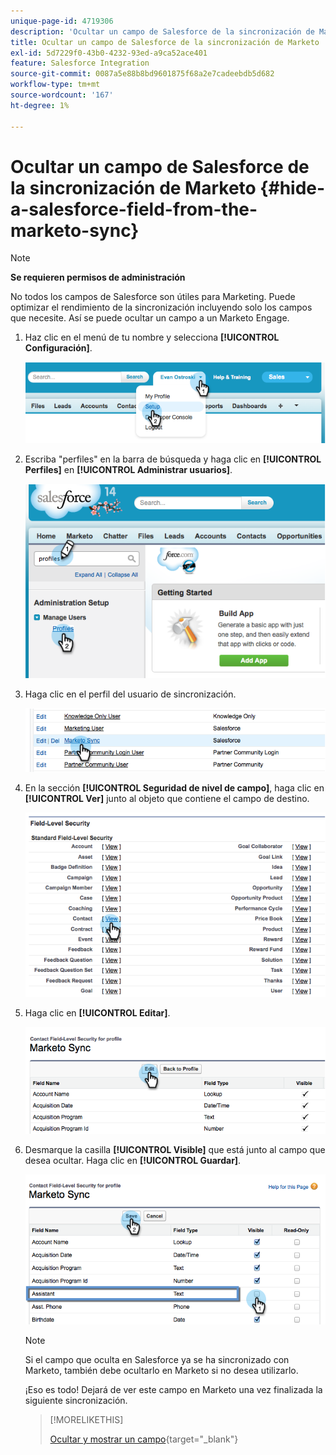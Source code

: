 ```yaml
---
unique-page-id: 4719306
description: 'Ocultar un campo de Salesforce de la sincronización de Marketo: documentos de Marketo, documentación del producto'
title: Ocultar un campo de Salesforce de la sincronización de Marketo
exl-id: 5d7229f0-43b0-4232-93ed-a9ca52ace401
feature: Salesforce Integration
source-git-commit: 0087a5e88b8bd9601875f68a2e7cadeebdb5d682
workflow-type: tm+mt
source-wordcount: '167'
ht-degree: 1%

---
```


# Ocultar un campo de Salesforce de la sincronización de Marketo {#hide-a-salesforce-field-from-the-marketo-sync}

>[!NOTE]
>
>**Se requieren permisos de administración**

No todos los campos de Salesforce son útiles para Marketing. Puede optimizar el rendimiento de la sincronización incluyendo solo los campos que necesite. Así se puede ocultar un campo a un Marketo Engage.

1. Haz clic en el menú de tu nombre y selecciona **[!UICONTROL Configuración]**.

   ![](assets/image2015-6-30-15-3a11-3a23.png)

1. Escriba &quot;perfiles&quot; en la barra de búsqueda y haga clic en **[!UICONTROL Perfiles]** en **[!UICONTROL Administrar usuarios]**.

   ![](assets/image2015-6-30-15-3a12-3a46.png)

1. Haga clic en el perfil del usuario de sincronización.

   ![](assets/image2015-6-30-15-3a17-3a38.png)

1. En la sección **[!UICONTROL Seguridad de nivel de campo]**, haga clic en **[!UICONTROL Ver]** junto al objeto que contiene el campo de destino.

   ![](assets/image2015-6-30-15-3a24-3a32.png)

1. Haga clic en **[!UICONTROL Editar]**.

   ![](assets/image2015-6-30-15-3a25-3a42.png)

1. Desmarque la casilla **[!UICONTROL Visible]** que está junto al campo que desea ocultar. Haga clic en **[!UICONTROL Guardar]**.

   ![](assets/image2015-6-30-15-3a27-3a16.png)

   >[!NOTE]
   >
   >Si el campo que oculta en Salesforce ya se ha sincronizado con Marketo, también debe ocultarlo en Marketo si no desea utilizarlo.

   ¡Eso es todo! Dejará de ver este campo en Marketo una vez finalizada la siguiente sincronización.

   >[!MORELIKETHIS]
   >
   >[Ocultar y mostrar un campo](/help/marketo/product-docs/administration/field-management/hide-and-unhide-a-field.md){target="_blank"}

